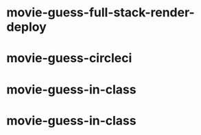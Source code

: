 # movie-guess-full-stack-render-deploy
# movie-guess-circleci
# movie-guess-in-class
# movie-guess-in-class
